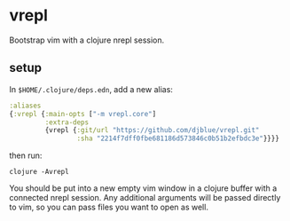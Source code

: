 # vrepl

Bootstrap vim with a clojure nrepl session.

## setup

In `$HOME/.clojure/deps.edn`, add a new alias:

```clojure
:aliases
{:vrepl {:main-opts ["-m vrepl.core"]
         :extra-deps
         {vrepl {:git/url "https://github.com/djblue/vrepl.git"                                        
                 :sha "2214f7dff0fbe681186d573846c0b51b2efbdc3e"}}}}
```

then run:

    clojure -Avrepl

You should be put into a new empty vim window in a clojure buffer with a
connected nrepl session. Any additional arguments will be passed directly
to vim, so you can pass files you want to open as well.

